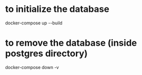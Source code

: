 # to initialize the database

docker-compose up --build

# to remove the database (inside postgres directory)

docker-compose down -v
